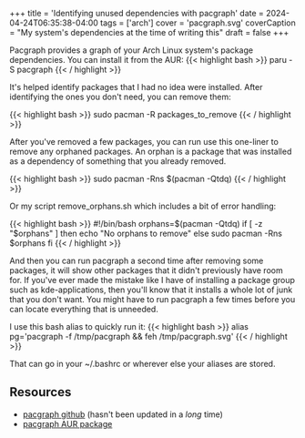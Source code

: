 +++
title = 'Identifying unused dependencies with pacgraph'
date = 2024-04-24T06:35:38-04:00
tags = ['arch']
cover = 'pacgraph.svg'
coverCaption = "My system's dependencies at the time of writing this"
draft = false
+++

Pacgraph provides a graph of your Arch Linux system's package dependencies. You can install it from the AUR:
{{< highlight bash >}}
paru -S pacgraph
{{< / highlight >}}

It's helped identify packages that I had no idea were installed. After identifying the ones you don't need, you can remove them:

{{< highlight bash >}}
sudo pacman -R packages_to_remove
{{< / highlight >}}

After you've removed a few packages, you can run use this one-liner to remove any orphaned packages. An orphan is a package that was installed as a dependency of something that you already removed.

{{< highlight bash >}}
sudo pacman -Rns $(pacman -Qtdq)
{{< / highlight >}}

Or my script remove_orphans.sh which includes a bit of error handling:

{{< highlight bash >}}
#!/bin/bash
orphans=$(pacman -Qtdq)
if [ -z "$orphans" ]
then
    echo "No orphans to remove"
else
    sudo pacman -Rns $orphans
fi
{{< / highlight >}}

And then you can run pacgraph a second time after removing some packages, it will show other packages that it didn't previously have room for. If you've ever made the mistake like I have of installing a package group such as kde-applications, then you'll know that it installs a whole lot of junk that you don't want. You might have to run pacgraph a few times before you can locate everything that is unneeded.


I use this bash alias to quickly run it:
{{< highlight bash >}}
alias pg='pacgraph -f /tmp/pacgraph && feh /tmp/pacgraph.svg'
{{< / highlight >}}

That can go in your ~/.bashrc or wherever else your aliases are stored.

## Resources
- [pacgraph github](https://github.com/keenerd/pacgraph) (hasn't been updated in a *long* time)
- [pacgraph AUR package](https://aur.archlinux.org/packages/pacgraph)